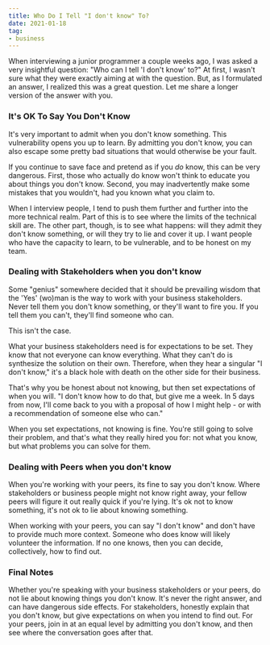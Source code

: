 ```yaml
---
title: Who Do I Tell "I don't know" To?
date: 2021-01-18
tag:
- business
---
```

When interviewing a junior programmer a couple weeks ago, I was asked a very insightful question: "Who can I tell 'I don't know' to?"  At first, I wasn't sure what they were exactly aiming at with the question.  But, as I formulated an answer, I realized this was a great question.  Let me share a longer version of the answer with you.

<!--more-->

### It's OK To Say You Don't Know

It's very important to admit when you don't know something.  This vulnerability opens you up to learn.  By admitting you don't know, you can also escape some pretty bad situations that would otherwise be your fault.

If you continue to save face and pretend as if you _do_ know, this can be very dangerous.  First, those who actually do know won't think to educate you about things you don't know. Second, you may inadvertently make some mistakes that you wouldn't, had you known what you claim to.

When I interview people, I tend to push them further and further into the more technical realm. Part of this is to see where the limits of the technical skill are.  The other part, though, is to see what happens: will they admit they don't know something, or will they try to lie and cover it up. I want people who have the capacity to learn, to be vulnerable, and to be honest on my team.

###  Dealing with Stakeholders when you don't know

Some "genius" somewhere decided that it should be prevailing wisdom that the 'Yes' (wo)man is the way to work with your business stakeholders.  Never tell them you don't know something, or they'll want to fire you. If you tell them you can't, they'll find someone who can.

This isn't the case.

What your business stakeholders need is for expectations to be set. They know that not everyone can know everything. What they can't do is synthesize the solution on their own. Therefore, when they hear a singular "I don't know," it's a black hole with death on the other side for their business.

That's why you be honest about not knowing, but then set expectations of when you will. "I don't know how to do that, but give me a week. In 5 days from now, I'll come back to you with a proposal of how I might help - or with a recommendation of someone else who can."  

When you set expectations, not knowing is fine. You're still going to solve their problem, and that's what they really hired you for: not what you know, but what problems you can solve for them.

### Dealing with Peers when you don't know

When you're working with your peers, its fine to say you don't know.  Where stakeholders or business people might not know right away, your fellow peers will figure it out really quick if you're lying.  It's ok not to know something, it's not ok to lie about knowing something.

When working with your peers, you can say "I don't know" and don't have to provide much more context.  Someone who does know will likely volunteer the information. If no one knows, then you can decide, collectively, how to find out.

### Final Notes

Whether you're speaking with your business stakeholders or your peers, do not lie about knowing things you don't know. It's never the right answer, and can have dangerous side effects.  For stakeholders, honestly explain that you don't know, but give expectations on when you intend to find out. For your peers, join in at an equal level by admitting you don't know, and then see where the conversation goes after that.
